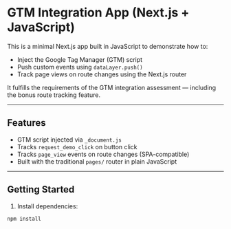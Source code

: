 # GTM Integration App (Next.js + JavaScript)

This is a minimal Next.js app built in JavaScript to demonstrate how to:

- Inject the Google Tag Manager (GTM) script
- Push custom events using `dataLayer.push()`
- Track page views on route changes using the Next.js router

It fulfills the requirements of the GTM integration assessment — including the bonus route tracking feature.

---

## Features

- GTM script injected via `_document.js`
- Tracks `request_demo_click` on button click
- Tracks `page_view` events on route changes (SPA-compatible)
- Built with the traditional `pages/` router in plain JavaScript

---

## Getting Started

1. Install dependencies:

```bash
npm install
